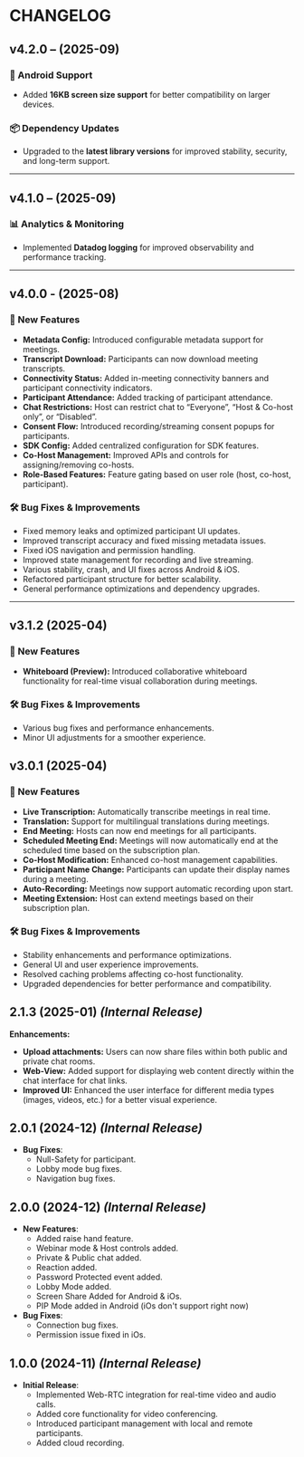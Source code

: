 # CHANGELOG

## v4.2.0 – (2025-09)

### 📱 Android Support
- Added **16KB screen size support** for better compatibility on larger devices.

### 📦 Dependency Updates
- Upgraded to the **latest library versions** for improved stability, security, and long-term support.

---

## v4.1.0 – (2025-09)

### 📊 Analytics & Monitoring
- Implemented **Datadog logging** for improved observability and performance tracking.

---

## v4.0.0 - (2025-08)

### 🚀 New Features
- **Metadata Config:** Introduced configurable metadata support for meetings.
- **Transcript Download:** Participants can now download meeting transcripts.
- **Connectivity Status:** Added in-meeting connectivity banners and participant connectivity indicators.
- **Participant Attendance:** Added tracking of participant attendance.
- **Chat Restrictions:** Host can restrict chat to “Everyone”, “Host & Co-host only”, or “Disabled”.
- **Consent Flow:** Introduced recording/streaming consent popups for participants.
- **SDK Config:** Added centralized configuration for SDK features.
- **Co-Host Management:** Improved APIs and controls for assigning/removing co-hosts.
- **Role-Based Features:** Feature gating based on user role (host, co-host, participant).

### 🛠 Bug Fixes & Improvements
- Fixed memory leaks and optimized participant UI updates.
- Improved transcript accuracy and fixed missing metadata issues.
- Fixed iOS navigation and permission handling.
- Improved state management for recording and live streaming.
- Various stability, crash, and UI fixes across Android & iOS.
- Refactored participant structure for better scalability.
- General performance optimizations and dependency upgrades.

---

## v3.1.2 (2025-04)

### 🚀 New Features
- **Whiteboard (Preview):** Introduced collaborative whiteboard functionality for real-time visual collaboration during meetings.

### 🛠 Bug Fixes & Improvements
- Various bug fixes and performance enhancements.
- Minor UI adjustments for a smoother experience.

## v3.0.1 (2025-04)

### 🚀 New Features
- **Live Transcription:** Automatically transcribe meetings in real time.
- **Translation:** Support for multilingual translations during meetings.
- **End Meeting:** Hosts can now end meetings for all participants.
- **Scheduled Meeting End:** Meetings will now automatically end at the scheduled time based on the subscription plan.
- **Co-Host Modification:** Enhanced co-host management capabilities.
- **Participant Name Change:** Participants can update their display names during a meeting.
- **Auto-Recording:** Meetings now support automatic recording upon start.
- **Meeting Extension:** Host can extend meetings based on their subscription plan.

### 🛠 Bug Fixes & Improvements
- Stability enhancements and performance optimizations.
- General UI and user experience improvements.
- Resolved caching problems affecting co-host functionality.
- Upgraded dependencies for better performance and compatibility.


## 2.1.3 (2025-01) _(Internal Release)_

**Enhancements:**

* **Upload attachments:** Users can now share files within both public and private chat rooms.
* **Web-View:** Added support for displaying web content directly within the chat interface for chat links.
* **Improved UI:** Enhanced the user interface for different media types (images, videos, etc.) for a better visual experience.

## 2.0.1 (2024-12) _(Internal Release)_

- **Bug Fixes**:
  - Null-Safety for participant.
  - Lobby mode bug fixes.
  - Navigation bug fixes.

## 2.0.0 (2024-12) _(Internal Release)_

- **New Features**:
  - Added raise hand feature.
  - Webinar mode & Host controls added.
  - Private & Public chat added.
  - Reaction added.
  - Password Protected event added.
  - Lobby Mode added.
  - Screen Share Added for Android & iOs.
  - PIP Mode added in Android (iOs don't support right now)
- **Bug Fixes**:
  - Connection bug fixes.
  - Permission issue fixed in iOs.

## 1.0.0 (2024-11) _(Internal Release)_

- **Initial Release**:
  - Implemented Web-RTC integration for real-time video and audio calls.
  - Added core functionality for video conferencing.
  - Introduced participant management with local and remote participants.
  - Added cloud recording.